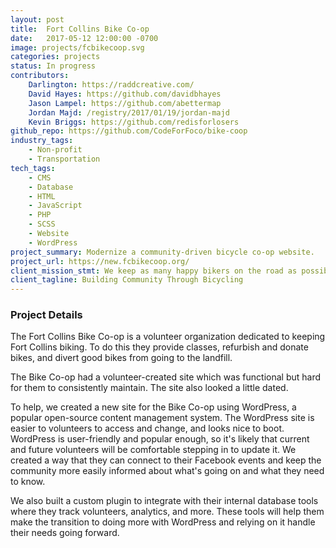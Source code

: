 ```yaml
---
layout: post
title:  Fort Collins Bike Co‑op
date:   2017-05-12 12:00:00 -0700
image: projects/fcbikecoop.svg
categories: projects
status: In progress
contributors:
    Darlington: https://raddcreative.com/
    David Hayes: https://github.com/davidbhayes
    Jason Lampel: https://github.com/abettermap
    Jordan Majd: /registry/2017/01/19/jordan-majd
    Kevin Briggs: https://github.com/redisforlosers
github_repo: https://github.com/CodeForFoco/bike-coop
industry_tags:
    - Non-profit
    - Transportation
tech_tags:
    - CMS
    - Database
    - HTML
    - JavaScript
    - PHP
    - SCSS
    - Website
    - WordPress
project_summary: Modernize a community-driven bicycle co‑op website.
project_url: https://new.fcbikecoop.org/
client_mission_stmt: We keep as many happy bikers on the road as possible by assisting them with work on their own rides during our Open Shop hours, providing low-cost used and new parts, as-is bikes and refurbished, ready-to-ride bikes. We also handle all recovered bikes for the Fort Collins Police.
client_tagline: Building Community Through Bicycling
---
```


### Project Details
The Fort Collins Bike Co-op is a volunteer organization dedicated to keeping Fort Collins biking. To do this they provide classes, refurbish and donate bikes, and divert good bikes from going to the landfill.

The Bike Co-op had a volunteer-created site which was functional but hard for them to consistently maintain. The site also looked a little dated.

To help, we created a new site for the Bike Co-op using WordPress, a popular open-source content management system. The WordPress site is easier to volunteers to access and change, and looks nice to boot. WordPress is user-friendly and popular enough, so it's likely that current and future volunteers will be comfortable stepping in to update it. We created a way that they can connect to their Facebook events and keep the community more easily informed about what's going on and what they need to know.

We also built a custom plugin to integrate with their internal database tools where they track volunteers, analytics, and more. These tools will help them make the transition to doing more with WordPress and relying on it handle their needs going forward.
